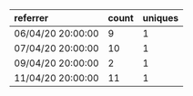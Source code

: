 | referrer          | count | uniques |
| :---------------- | :---- | :------ |
| 06/04/20 20:00:00 | 9     | 1       |
| 07/04/20 20:00:00 | 10    | 1       |
| 09/04/20 20:00:00 | 2     | 1       |
| 11/04/20 20:00:00 | 11    | 1       |